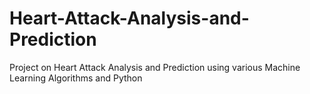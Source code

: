 # Heart-Attack-Analysis-and-Prediction
Project on Heart Attack Analysis and Prediction using various Machine Learning Algorithms and Python
